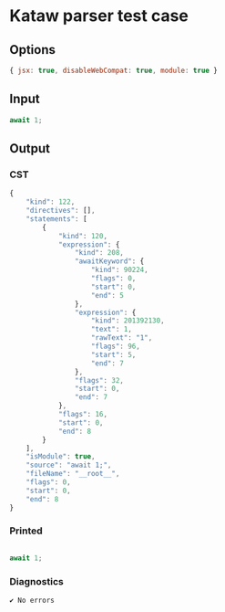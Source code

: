 # Kataw parser test case

## Options

`````js
{ jsx: true, disableWebCompat: true, module: true }
`````

## Input

`````js
await 1;
`````

## Output

### CST

```javascript
{
    "kind": 122,
    "directives": [],
    "statements": [
        {
            "kind": 120,
            "expression": {
                "kind": 208,
                "awaitKeyword": {
                    "kind": 90224,
                    "flags": 0,
                    "start": 0,
                    "end": 5
                },
                "expression": {
                    "kind": 201392130,
                    "text": 1,
                    "rawText": "1",
                    "flags": 96,
                    "start": 5,
                    "end": 7
                },
                "flags": 32,
                "start": 0,
                "end": 7
            },
            "flags": 16,
            "start": 0,
            "end": 8
        }
    ],
    "isModule": true,
    "source": "await 1;",
    "fileName": "__root__",
    "flags": 0,
    "start": 0,
    "end": 8
}
```

### Printed

```javascript

await 1;
```

### Diagnostics

```javascript
✔ No errors
```

